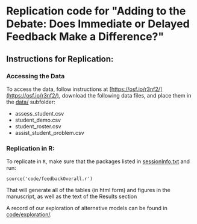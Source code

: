 # Replication code for "Adding to the Debate: Does Immediate or Delayed Feedback Make a Difference?"

## Instructions for Replication:

### Accessing the Data

To access the data, follow instructions at [https://osf.io/r3nf2/](https://osf.io/r3nf2/),  download the following data files, and place them in the [data/](data/) subfolder:

- assess_student.csv
- student_demo.csv
- student_roster.csv
- assist_student_problem.csv

### Replication in R:

To replicate in `R`, make sure that the packages listed in [sessionInfo.txt](results/sessionInfo.txt) and run:
```
source('code/feedbackOverall.r')
```
That will generate all of the tables (in html form) and figures in the manuscript, as well as the text of the Results section

A record of our exploration of alternative models can be found in [code/exploration/](code/exploration/).
